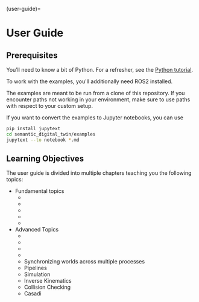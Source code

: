 (user-guide)=
# User Guide

## Prerequisites
You’ll need to know a bit of Python. For a refresher, see the [Python tutorial](https://docs.python.org/3/tutorial/).

To work with the examples, you'll additionally need ROS2 installed.

The examples are meant to be run from a clone of this repository.
If you encounter paths not working in your environment, 
make sure to use paths with respect to your custom setup.

If you want to convert the examples to Jupyter notebooks, you can use
```bash
pip install jupytext
cd semantic_digital_twin/examples
jupytext --to notebook *.md
```

## Learning Objectives

The user guide is divided into multiple chapters teaching you the following topics:

- Fundamental topics
  - [](creating-custom-bodies)
  - [](loading-worlds)
  - [](visualizing-worlds)
  - [](world-structure-manipulation)
  - [](semantic_annotations)
- Advanced Topics
  - [](world-state-manipulation)
  - [](regions)
  - [](semantic_annotation_factories)
  - [](persistence-of-annotated-worlds)
  - Synchronizing worlds across multiple processes
  - Pipelines
  - Simulation
  - Inverse Kinematics
  - Collision Checking
  - Casadi


